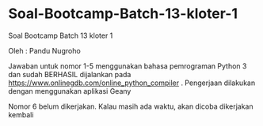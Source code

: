 # Soal-Bootcamp-Batch-13-kloter-1
Soal Bootcamp Batch 13 kloter 1

Oleh : Pandu Nugroho


Jawaban untuk nomor 1-5 menggunakan bahasa pemrograman Python 3 dan sudah BERHASIL dijalankan pada https://www.onlinegdb.com/online_python_compiler . Pengerjaan dilakukan dengan menggunakan aplikasi Geany

Nomor 6 belum dikerjakan. Kalau masih ada waktu, akan dicoba dikerjakan kembali 
